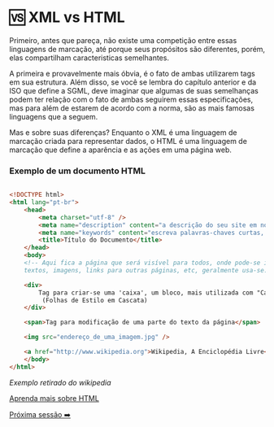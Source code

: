 <h1>🆚 XML vs HTML</h1>

<p>Primeiro, antes que pareça, não existe uma competição entre essas linguagens de marcação, até porque seus propósitos são diferentes, porém, elas compartilham caracteristicas semelhantes.</p>
<p>A primeira e provavelmente mais óbvia, é o fato de ambas utilizarem tags em sua estrutura. Além disso, se você se lembra do capítulo anterior e da ISO que define a SGML, deve imaginar que algumas de suas semelhanças podem ter relação com o fato de ambas seguirem essas especificações, mas para além de estarem de acordo com a norma, são as mais famosas linguagens que a seguem.</p>
<p>Mas e sobre suas diferenças? Enquanto o XML é uma linguagem de marcação criada para representar dados, o HTML é uma linguagem de marcação que define a aparência e as ações em uma página web.</p>

<h3>Exemplo de um documento HTML</h3>

~~~~html

<!DOCTYPE html>
<html lang="pt-br">
    <head>
        <meta charset="utf-8" />
        <meta name="description" content="a descrição do seu site em no máximo 90 caracteres">
        <meta name="keywords" content="escreva palavras-chaves curtas, máximo 150 caracteres">
        <title>Título do Documento</title>
    </head>
    <body>
    <!-- Aqui fica a página que será visível para todos, onde pode-se inserir
    textos, imagens, links para outras páginas, etc, geralmente usa-se: -->

    <div>
        Tag para criar-se uma 'caixa', um bloco, mais utilizada com "Cascading Style Sheets
         (Folhas de Estilo em Cascata)
    </div>

    <span>Tag para modificação de uma parte do texto da página</span>

    <img src="endereço_de_uma_imagem.jpg" />

    <a href="http://www.wikipedia.org">Wikipedia, A Enciclopédia Livre</a>
    </body>
</html>

~~~~

*Exemplo retirado do wikipedia*

[Aprenda mais sobre HTML](https://github.com/sorenhe4rt/HTML4Noobs)

[Próxima sessão ➡️](estrutura.md)